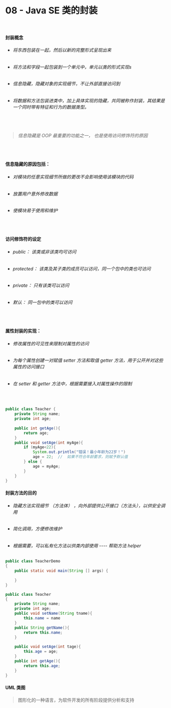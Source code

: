 # 08 -  Java SE 类的封装
<br>

#### 封装概念

* ###### 将东西包装在一起，然后以新的完整形式呈现出来
* ###### 将方法和字段一起包装到一个单元中，单元以类的形式实现s
* ###### 信息隐藏，隐藏对象的实现细节，不让外部直接访问到
* ###### 将数据和方法包装进类中，加上具体实现的隐藏，共同被称作封装，其结果是一个同时带有特征和行为的数据类型。

<br>

> ###### 信息隐藏是 OOP 最重要的功能之一， 也是使用访问修饰符的原因

<br> 

#### 信息隐藏的原因包括：

* ###### 对模块的任意实现细节所做的更改不会影响使用该模块的代码
* ###### 放置用户意外修改数据
* ###### 使模块易于使用和维护

<br>
	
#### 访问修饰符的设定
	
* ###### public： 该类或非该类均可访问
* ###### protected：  该类及其子类的成员可以访问，同一个包中的类也可访问
* ###### private：    只有该类可以访问
* ###### 默认：     同一包中的类可以访问

<br>
	
#### 属性封装的实现：
* ###### 修改属性的可见性来限制对属性的访问
* ###### 为每个属性创建一对赋值 setter 方法和取值 getter 方法，用于公开并对这些属性的访问接口
* ###### 在 setter  和  getter 方法中，根据需要接入对属性操作的限制

<br>

```java        
public class Teacher {
    private String name;
    private int age;
    
    public int getAge(){
        return age;            
    }        
    public void setAge(int myAge){
        if (myAge<22){
            System.out.println("错误！最小年龄为22岁！")                
            age = 22;  //  如果不符合年龄要求，则赋予默认值                
        } else {
            age = myAge;                
        }           
    }
}
``` 
        
#### 封装方法的目的

* ###### 隐藏方法实现细节 （方法体） ，向外部提供公开接口（方法头），以供安全调用
* ###### 简化调用，方便修改维护
* ###### 根据需要，可以私有化方法以供类内部使用 ---- 帮助方法 helper
	
```java
public class TeacherDemo
{
    public static void main(String [] args) {
                    
    }
}        

public class Teacher
{
    private String name;
    private int age;
    public void setName(String tname){
        this.name = name        
    }
    public String getName(){
        return this.name;        
    }
    
    public void setAge(int tage){
        this.age = age;        
    }
    public int getAge(){
        return this.age;        
    }
}        
```
                
#### UML 类图

> 图形化的一种语言，为软件开发的所有阶段提供分析和支持


                
      
                
                
        
        



                    
                            
                
        





















        
        
                
